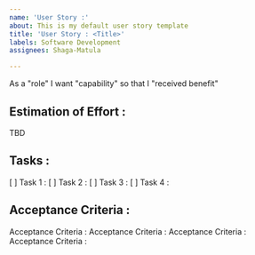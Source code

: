 ```yaml
---
name: 'User Story :'
about: This is my default user story template
title: 'User Story : <Title>'
labels: Software Development
assignees: Shaga-Matula

---
```


As a "role" I want "capability"  so that I "received benefit"

## Estimation of Effort :
TBD

## Tasks :
 
[  ] Task 1 :
[  ] Task 2 :
[  ] Task 3 :
[  ] Task 4 :


## Acceptance Criteria :
Acceptance Criteria :
Acceptance Criteria :
Acceptance Criteria :
Acceptance Criteria :
